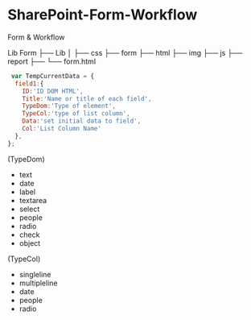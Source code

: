 # SharePoint-Form-Workflow
Form &amp; Workflow

Lib Form
├── Lib
│
├── css
├── form
├── html
├── img
├── js
├── report
├──
└── form.html

``` javascript
 var TempCurrentData = {
  field1:{
    ID:'ID DOM HTML',
    Title:'Name or title of each field',
    TypeDom:'Type of element',
    TypeCol:'type of list column',
    Data:'set initial data to field',
    Col:'List Column Name'
  },
}; 
```


  (TypeDom)
  - text
  - date
  - label
  - textarea
  - select
  - people
  - radio
  - check
  - object

  (TypeCol)
  - singleline
  - multipleline
  - date
  - people
  - radio

